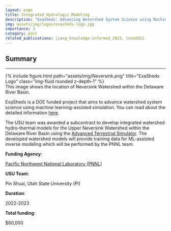 ```yaml
---
layout: page
title: Integrated Hydrologic Modeling
description: "ExaSheds: Advancing Watershed System Science using Machine Learning-Assisted Simulation"
img: assets/img/logos/exasheds-logo.jpg
importance: 3
category: past
related_publications: jiang_knowledge-informed_2023, Coon2022
---
```


## Summary
---
<div class="row">
    <div class="col-sm mt-3 mt-md-0">
        {% include figure.html path="assets/img/Neversink.png" title="ExaSheds Logo" class="img-fluid rounded z-depth-1" %}
    </div>
</div>
<div class="caption">
    This image shows the location of Neversink Watershed within the Delaware River Basin.
</div>

ExaSheds is a DOE funded project that aims to advance watershed system science using machine learning-assisted simulation. You can read about the detailed information [here](https://exasheds.org/about/).

The USU team was awarded a subcontract to develop integrated watershed hydro-thermal models for the Upper Neversink Watershed within the Delaware River Basin using the <a href="https://amanzi.github.io/ats/"> Advanced Terrestrial Simulator</a>. The developed watershed models will provide training data for ML-assisted inverse modeling which will be performed by the PNNL team. 

**Funding Agency**: 

<a href="hhttps://ess.science.energy.gov/"> Pacific Northwest National Laboratory (PNNL)</a>

**USU Team**: 

Pin Shuai, Utah State University (PI)

**Duration**: 

2022-2023

**Total funding**: 

$60,000

